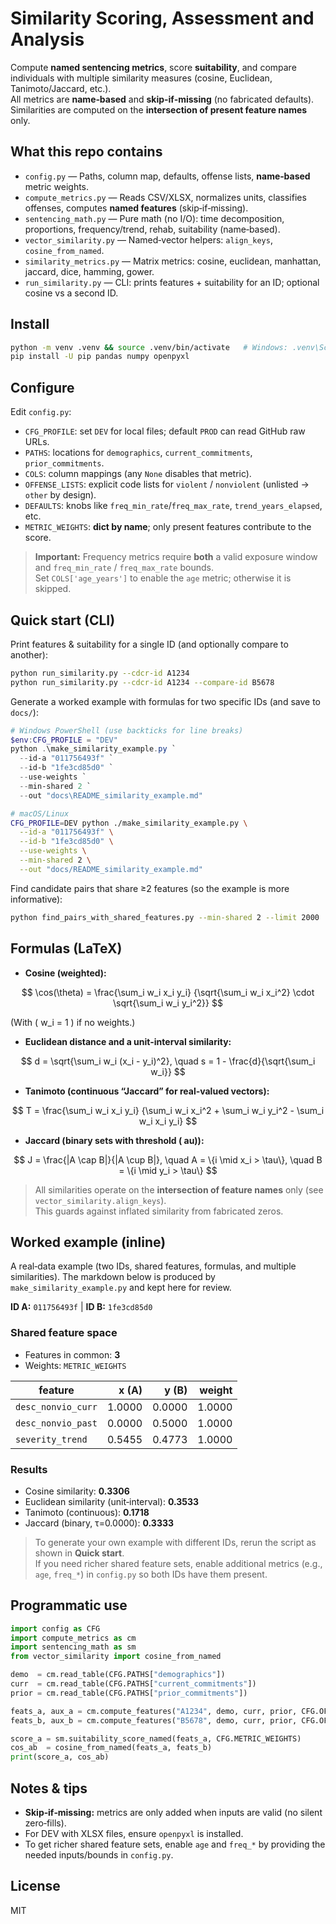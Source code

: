 # Similarity Scoring, Assessment and Analysis
Compute **named sentencing metrics**, score **suitability**, and compare individuals with multiple similarity measures (cosine, Euclidean, Tanimoto/Jaccard, etc.).  
All metrics are **name‑based** and **skip‑if‑missing** (no fabricated defaults). Similarities are computed on the **intersection of present feature names** only.

## What this repo contains
- `config.py` — Paths, column map, defaults, offense lists, **name‑based** metric weights.
- `compute_metrics.py` — Reads CSV/XLSX, normalizes units, classifies offenses, computes **named features** (skip‑if‑missing).
- `sentencing_math.py` — Pure math (no I/O): time decomposition, proportions, frequency/trend, rehab, suitability (name‑based).
- `vector_similarity.py` — Named‑vector helpers: `align_keys`, `cosine_from_named`.
- `similarity_metrics.py` — Matrix metrics: cosine, euclidean, manhattan, jaccard, dice, hamming, gower.
- `run_similarity.py` — CLI: prints features + suitability for an ID; optional cosine vs a second ID.

## Install
```bash
python -m venv .venv && source .venv/bin/activate   # Windows: .venv\Scripts\activate
pip install -U pip pandas numpy openpyxl
```

## Configure
Edit `config.py`:
- `CFG_PROFILE`: set `DEV` for local files; default `PROD` can read GitHub raw URLs.
- `PATHS`: locations for `demographics`, `current_commitments`, `prior_commitments`.
- `COLS`: column mappings (any `None` disables that metric).
- `OFFENSE_LISTS`: explicit code lists for `violent` / `nonviolent` (unlisted → `other` by design).
- `DEFAULTS`: knobs like `freq_min_rate`/`freq_max_rate`, `trend_years_elapsed`, etc.
- `METRIC_WEIGHTS`: **dict by name**; only present features contribute to the score.

> **Important:** Frequency metrics require **both** a valid exposure window and `freq_min_rate` / `freq_max_rate` bounds.  
> Set `COLS['age_years']` to enable the `age` metric; otherwise it is skipped.

## Quick start (CLI)
Print features & suitability for a single ID (and optionally compare to another):
```bash
python run_similarity.py --cdcr-id A1234
python run_similarity.py --cdcr-id A1234 --compare-id B5678
```

Generate a worked example with formulas for two specific IDs (and save to `docs/`):
```powershell
# Windows PowerShell (use backticks for line breaks)
$env:CFG_PROFILE = "DEV"
python .\make_similarity_example.py `
  --id-a "011756493f" `
  --id-b "1fe3cd85d0" `
  --use-weights `
  --min-shared 2 `
  --out "docs\README_similarity_example.md"
```
```bash
# macOS/Linux
CFG_PROFILE=DEV python ./make_similarity_example.py \
  --id-a "011756493f" \
  --id-b "1fe3cd85d0" \
  --use-weights \
  --min-shared 2 \
  --out "docs/README_similarity_example.md"
```

Find candidate pairs that share ≥2 features (so the example is more informative):
```bash
python find_pairs_with_shared_features.py --min-shared 2 --limit 2000
```

## Formulas (LaTeX)

- **Cosine (weighted):**  

$$
\cos(\theta) =
\frac{\sum_i w_i x_i y_i}
     {\sqrt{\sum_i w_i x_i^2} \cdot \sqrt{\sum_i w_i y_i^2}}
$$

(With \( w_i = 1 \) if no weights.)

- **Euclidean distance and a unit-interval similarity:**

$$
d = \sqrt{\sum_i w_i (x_i - y_i)^2}, \quad
s = 1 - \frac{d}{\sqrt{\sum_i w_i}}
$$

- **Tanimoto (continuous “Jaccard” for real-valued vectors):**  

$$
T = \frac{\sum_i w_i x_i y_i}
         {\sum_i w_i x_i^2 + \sum_i w_i y_i^2 - \sum_i w_i x_i y_i}
$$

- **Jaccard (binary sets with threshold \(	au\)):**  

$$
J = \frac{|A \cap B|}{|A \cup B|}, \quad
A = \{i \mid x_i > \tau\}, \quad
B = \{i \mid y_i > \tau\}
$$

> All similarities operate on the **intersection of feature names** only (see `vector_similarity.align_keys`).  
> This guards against inflated similarity from fabricated zeros.

## Worked example (inline)

A real‑data example (two IDs, shared features, formulas, and multiple similarities). The markdown below is produced by `make_similarity_example.py` and kept here for review.

**ID A:** `011756493f`  |  **ID B:** `1fe3cd85d0`
### Shared feature space
- Features in common: **3**  
- Weights: `METRIC_WEIGHTS`

| feature | x (A) | y (B) | weight |
|---|---:|---:|---:|
| `desc_nonvio_curr` | 1.0000 | 0.0000 | 1.0000 |
| `desc_nonvio_past` | 0.0000 | 0.5000 | 1.0000 |
| `severity_trend`   | 0.5455 | 0.4773 | 1.0000 |

### Results
- Cosine similarity: **0.3306**  
- Euclidean similarity (unit‑interval): **0.3533**  
- Tanimoto (continuous): **0.1718**  
- Jaccard (binary, τ=0.0000): **0.3333**

> To generate your own example with different IDs, rerun the script as shown in **Quick start**.  
> If you need richer shared feature sets, enable additional metrics (e.g., `age`, `freq_*`) in `config.py` so both IDs have them present.

## Programmatic use
```python
import config as CFG
import compute_metrics as cm
import sentencing_math as sm
from vector_similarity import cosine_from_named

demo  = cm.read_table(CFG.PATHS["demographics"])
curr  = cm.read_table(CFG.PATHS["current_commitments"])
prior = cm.read_table(CFG.PATHS["prior_commitments"])

feats_a, aux_a = cm.compute_features("A1234", demo, curr, prior, CFG.OFFENSE_LISTS)
feats_b, aux_b = cm.compute_features("B5678", demo, curr, prior, CFG.OFFENSE_LISTS)

score_a = sm.suitability_score_named(feats_a, CFG.METRIC_WEIGHTS)
cos_ab  = cosine_from_named(feats_a, feats_b)
print(score_a, cos_ab)
```

## Notes & tips
- **Skip‑if‑missing:** metrics are only added when inputs are valid (no silent zero‑fills).
- For DEV with XLSX files, ensure `openpyxl` is installed.
- To get richer shared feature sets, enable `age` and `freq_*` by providing the needed inputs/bounds in `config.py`.

## License
MIT
